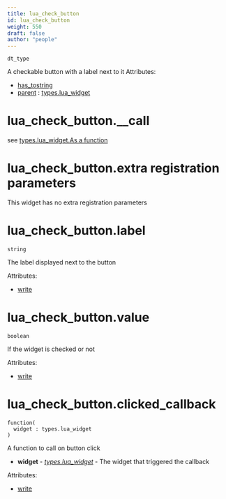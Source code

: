 ```yaml
---
title: lua_check_button
id: lua_check_button
weight: 550
draft: false
author: "people"
---
```


`dt_type`

A checkable button with a label next to it
Attributes:

* [has_tostring](../attributes#has_tostring)
* [parent](../attributes#parent) : [types.lua_widget](../types/lua_widget)

# lua_check_button.\_\_call
see [types.lua_widget.As a function](../types/lua_widget#lua_widgetas-a-function)

# lua_check_button.extra registration parameters

This widget has no extra registration parameters

# lua_check_button.label

`string`

The label displayed next to the button

Attributes:

* [write](../attributes#write)

# lua_check_button.value

`boolean`

If the widget is checked or not

Attributes:

* [write](../attributes#write)

# lua_check_button.clicked_callback
```
function(
  widget : types.lua_widget
)
```

A function to call on button click

* **widget** - _[types.lua_widget](../types/lua_widget)_ - The widget that triggered the callback

Attributes:

* [write](../attributes#write)

